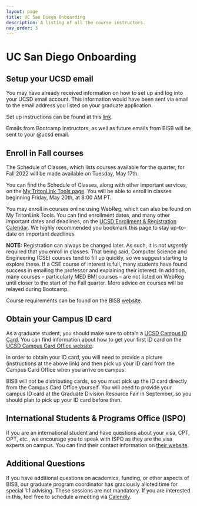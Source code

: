 ```yaml
---
layout: page
title: UC San Diego Onboarding 
description: A listing of all the course instructors.
nav_order: 3
---
```


# UC San Diego Onboarding

## Setup your UCSD email

You may have already received information on how to set up and log into your UCSD email account. This information would have been sent via email to the email address you listed on your graduate application.

Set up instructions can be found at this [link](https://support.ucsd.edu/its?id=kb_article_view&sysparm_article=KB0033344&sys_kb_id=895a32351b9e4d50506f64e8624bcb02).

Emails from Bootcamp Instructors, as well as future emails from BISB will be sent to your @ucsd email.

## Enroll in Fall courses

The Schedule of Classes, which lists courses available for the quarter, for Fall 2022 will be made available on Tuesday, May 17th.

You can find the Schedule of Classes, along with other important services, on the [My TritonLink Tools page](https://students.ucsd.edu/my-tritonlink/tools/index.html). You will be able to enroll in classes beginning Friday, May 20th, at 8:00 AM PT.

You may enroll in courses online using WebReg, which can also be found on My TritonLink Tools. You can find enrollment dates, and many other important dates and deadlines, on the [UCSD Enrollment & Registration Calendar](https://students.ucsd.edu/academics/enroll/calendar22-23.html). We highly recommended you bookmark this page to stay up-to-date on important deadlines.

**NOTE:** Registration can always be changed later. As such, it is not *urgently* required that you enroll in classes. That being said, Computer Science and Engineering (CSE) courses tend to fill up quickly, so we suggest starting to explore these. If a CSE course of interest is full, many students have found success in emailing the professor and explaining their interest. In addition, many courses – particularly MED BMI courses – are not listed on WebReg until closer to the start of the Fall quarter. More advice on courses will be relayed during Bootcamp.

Course requirements can be found on the BISB [website](https://bioinformatics.ucsd.edu/node/104).

## Obtain your Campus ID card

As a graduate student, you should make sure to obtain a [UCSD Campus ID Card](https://students.ucsd.edu/finances/campus-cards/index.html). You can find information about how to get your first ID card on the [UCSD Campus Card Office website](https://sfs.ucsd.edu/campus-cards/your-student-id.html).

In order to obtain your ID card, you will need to provide a picture (instructions at the above link) and then pick up your ID card from the Campus Card Office when you arrive on campus. 

BISB will not be distributing cards, so you must pick up the ID card directly from the Campus Card Office yourself. You will need to provide your campus ID card at the Graduate Division Resource Fair in September, so you should plan to pick up your ID card before then.

## International Students & Programs Office (ISPO)

If you are an international student and have questions about your visa, CPT, OPT, etc., we encourage you to speak with ISPO as they are the visa experts on campus. You can find their contact information on [their website](https://ispo.ucsd.edu/contact/index.html).

## Additional Questions

If you have additional questions on academics, funding, or other aspects of BISB, our graduate program coordinator has graciously alloted time for special 1:1 advising. These sessions are not mandatory. If you are interested in this, feel free to schedule a meeting via [Calendly](https://calendly.com/fperezestrada/bisb-office-hours).
